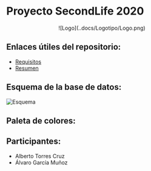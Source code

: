 # Proyecto SecondLife 2020
<div align="center">
![Logo](..docs/Logotipo/Logo.png)
</div>

## Enlaces útiles del repositorio:
- [Requisitos](../proyectoMVVMbackend/docs/requisitos.md)
- [Resumen](../proyectoMVVMbackend/docs/resumen.md)
  
## Esquema de la base de datos:
![Esquema](..docs/Esquema&#32;DB/baseDatosEsquema.png)


## Paleta de colores:


## Participantes:
- Alberto Torres Cruz
- Álvaro García Muñoz 
